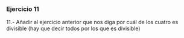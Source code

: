 ### Ejercicio 11

11.- Añadir al ejercicio anterior que nos diga por cuál de los cuatro es divisible (hay que decir todos por los que es divisible)